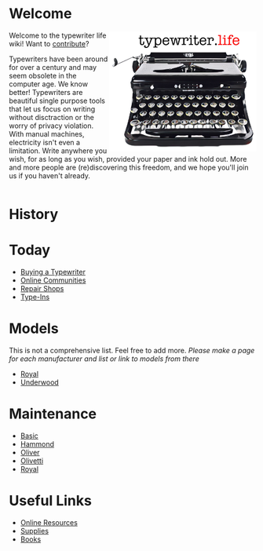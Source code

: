 <!-- TITLE: Typewriter Life -->
<!-- SUBTITLE: A community maintained typewriter wiki -->

# Welcome
<img src="/uploads/wiki/typewriter-life.jpg" width="300" alt="Typewriter Life" align="right" />

Welcome to the typewriter life wiki!  Want to [contribute](contribute)?

Typewriters have been around for over a century and may seem obsolete in the computer age. We know better! Typewriters are beautiful single purpose tools that let us focus on writing without disctraction or the worry of privacy violation. With manual machines, electricity isn't even a limitation. Write anywhere you wish, for as long as you wish, provided your paper and ink hold out. More and more people are (re)discovering this freedom, and we hope you'll join us if you haven't already.

<div style="clear: right"></div>

# History
# Today
* [Buying a Typewriter](/today/buy)
* [Online Communities](/today/community)
* [Repair Shops](/today/shops)
* [Type-Ins](/today/typein)

# Models
This is not a comprehensive list. Feel free to add more.
*Please make a page for each manufacturer and list or link to models from there*

* [Royal](/models/royal)
* [Underwood](/models/underwood)

# Maintenance
* [Basic](/maintenance/basic)
* [Hammond](/maintenance/hammond)
* [Oliver](/maintenance/oliver)
* [Olivetti](/maintenance/olivetti)
* [Royal](/maintenance/royal)
# Useful Links
* [Online Resources](/useful-links/resources)
* [Supplies](/useful-links/supplies)
* [Books](/useful-links/books)